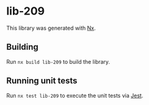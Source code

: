# lib-209

This library was generated with [Nx](https://nx.dev).

## Building

Run `nx build lib-209` to build the library.

## Running unit tests

Run `nx test lib-209` to execute the unit tests via [Jest](https://jestjs.io).
